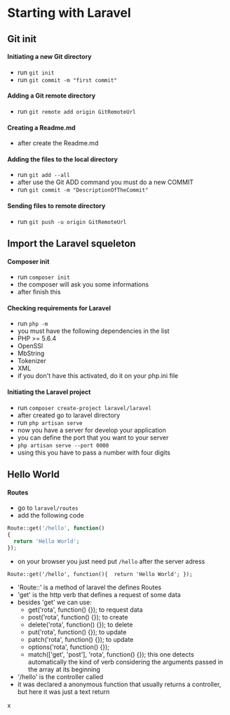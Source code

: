 # Starting with Laravel

## Git init
#### Initiating a new Git directory
- run ``git init``
- run ``git commit -m "first commit"``
#### Adding a Git remote directory
- run ``git remote add origin GitRemoteUrl``
#### Creating a Readme.md
- after create the Readme.md
#### Adding the files to the local directory
- run ``git add --all``
- after use the Git ADD command you must do a new COMMIT
- run ``git commit -m "DescriptionOfTheCommit"``
#### Sending files to remote directory
- run ``git push -u origin GitRemoteUrl``

## Import the Laravel squeleton
#### Composer init
- run ``composer init``
- the composer will ask you some informations
- after finish this
#### Checking requirements for Laravel
- run ``php -m``
- you must have the following dependencies in the list
- PHP >= 5.6.4
- OpenSSl
- MbString
- Tokenizer
- XML
- if you don't have this activated, do it on your php.ini file
#### Initiating the Laravel project
- run ``composer create-project laravel/laravel``
- after created go to laravel directory
- run ``php artisan serve``
- now you have a server for develop your application
- you can define the port that you want to your server
- ``php artisan serve --port 0000``
- using this you have to pass a number with four digits

## Hello World
#### Routes
- go to ``laravel/routes``
- add the following code
```php
Route::get('/hello', function()
{
  return 'Hello World';
});

```
- on your browser you just need put `/hello` after the server adress

``Route::get('/hello', function(){  return 'Hello World'; });``

- 'Route::' is a method of laravel the defines Routes
- 'get' is the http verb that defines a request of some data
- besides 'get' we can use:
  - get('rota', function() {}); to request data
  - post('rota', function() {}); to create
  - delete('rota', function() {}); to delete
  - put('rota', function() {}); to update
  - patch('rota', function() {}); to update
  - options('rota', function() {});
  - match(['get', 'post'], 'rota', function() {}); this one detects automatically the kind of verb considering the arguments passed in the array at its beginning
- '/hello' is the controller called
- it was declared a anonymous function that usually returns a controller, but here it was just a text return











x
